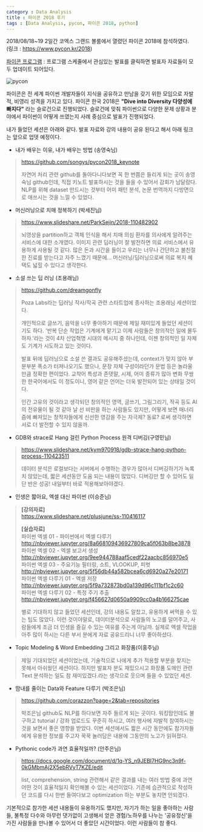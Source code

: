 ```yaml
---
category : Data Analysis  
title : 파이콘 2018 후기  
tags : [Data Analysis, pycon, 파이콘 2018, python]
---  
```


2018/08/18~19 2일간 코엑스 그랜드 볼룸에서 열렸던 파이콘 2018에 참석하였다.  
(링크 : https://www.pycon.kr/2018)  


[파이콘 프로그램](https://www.pycon.kr/2018/program/schedule/) : 프로그램 스케줄에서 관심있는 발표를 클릭하면 발표자 자료들이 모두 업데이트 되어있다.

![pycon](https://www.dropbox.com/s/z9t5bci8kg90f22/pt2018_08_20_12_25_27.jpg?raw=1)  

파이콘은 전 세계 파이썬 개발자들이 지식을 공유하고 만남을 갖기 위한 모임으로 자발적, 비영리 성격을 가지고 있다. 파이콘 한국 2018은  **"Dive into Diversity 다양성에 빠지다"** 라는 슬로건으로 진행되었다. 슬로건에 맞춰 파이썬으로 다양한 문제 상황과 분야에서 파이썬이 어떻게 쓰였는지 사례 중심으로 발표가 진행되었다.    

내가 들었던 세션은 아래와 같다. 발표 자료와 강의 내용이 공유 된다고 해서 아래 링크는 앞으로 업뎃 예정이다.      

- 내가 배우는 이유, 내가 배우는 방법 (송영숙님)
> https://github.com/songys/pycon2018_keynote  
> 
> 자연어 처리 관련 github를 돌아다니다보면 꼭 한 번쯤은 들리게 되는 곳이 송영숙님 github인데, 직접 키노트 발표하시는 것을 들을 수 있어서 감회가 남달랐다. NLP를 위해 dataset 만드시는 것부터 어미 패턴 분석, 논문 번역까지 다방면으로 애쓰시는 것을 느낄 수 있었다.  

- 머신러닝으로 치매 정복하기 (박세진님)
> https://www.slideshare.net/ParkSejin/2018-110482902  
>  
> 뇌영상을 partition하고 객체 인식을 해서 치매 의심 환자를 의사에게 알려주는 서비스에 대한 소개였다. 이미지 관련 딥러닝이 잘 발전하면 의료 서비스에서 유용하게 사용될 것 같다. 많은 돈과 시간을 들이고 우리는 너무나 간단하고 불친절한 진료를 받는다고 자주 느꼈기 때문에... 머신러닝/딥러닝으로써 의료 복지 혜택도 넓힐 수 있다고 생각한다.    

- 소설 쓰는 딥 러닝 (조용래님)
> https://github.com/dreamgonfly  
> 
> Poza Labs라는 딥러닝 작사/작곡 관련 스타트업에 종사하는 조용래님 세션이었다. 
> 
> 개인적으로 글쓰기, 음악을 너무 좋아하기 때문에 제일 재미있게 들었던 세션이기도 하다. '반복 단순 작업은 기계에게 맡기고 이제 사람들은 창의적인 일에 몰두하자.'라는 것이 4차 산업혁명 시대의 메시지 중 하나인데, 이젠 창의적인 일 자체도 기계가 시도하고 있는 것이다.
> 
> 발표 뒤에 딥러닝으로 소설 쓴 결과도 공유해주셨는데, context가 맞지 않아 부분부분 폭소가 터져나오기도 했으나, 문장 자체 구성이라던가 문법 등은 놀라울만큼 정확한 편이었다. 교착어 특성과 존댓말, 시제, 어미 종류가 많아 변화 무쌍한 한국어에서도 이 정도이니, 영어 같은 언어는 더욱 발전되어 있는 상태일 것이다. 
> 
> 인간 고유의 것이라고 생각되던 창의적인 영역, 글쓰기, 그림그리기, 작곡 등도 AI의 전유물이 될 것 같아 날 선 비판을 하는 사람들도 있지만, 어떻게 보면 매너리즘에 빠져있는 창작자들에게 신선한 영감을 주는 자극제? 동료? 로써 생각하면 서로 더 발전할 수 있지 않을까.   

- GDB와 strace로 Hang 걸린 Python Process 원격 디버깅(구영민님)
> https://www.slideshare.net/kym970918/gdb-strace-hang-python-process-110423511  
> 
> 데이터 분석은 로컬보다는 서버에서 수행하는 경우가 많아서 디버깅하기가 녹록치 않았는데, 짧은 세션동안 도움 되는 내용이 많았다. 디버깅만 할 수 있어도 일단 반은 성공! 내일부터 바로 적용해보아야겠다.  

- 인생은 짧아요, 엑셀 대신 파이썬 (이승준님)
> **[강의자료]**  
> https://www.slideshare.net/plusjune/ss-110416117  
> 
> **[실습자료]**  
> 파이썬 엑셀 01 - 파이썬에서 엑셀 다루기 
> http://nbviewer.jupyter.org/8a668109436927809ca5f063b8be3878  
> 파이썬 엑셀 02 - 엑셀 보고서 생성 
> http://nbviewer.jupyter.org/9ee944788aaf5cedf22aacbc856970e5  
> 파이썬 엑셀 03 - 주요기능 필터링, 소트, VLOOKUP, 피벗 
> http://nbviewer.jupyter.org/5f56db44a582bcea6cd6920a27e20171  
> 파이썬 엑셀 다루기 01 - 엑셀 저장
> http://nbviewer.jupyter.org/5f9a732873bd0a139d96c111bf1c2c60  
> 파이썬 엑셀 다루기 02 - 특정 주기 추출
> http://nbviewer.jupyter.org/f456627d0650a9909cc0a4b166275cae  
> 
> 별로 기대하지 않고 들었던 세션인데, 강의 내용도 알찼고, 유용하게 써먹을 수 있는 팁도 많았다. 이런 것이야말로, 데이터분석으로 사람들의 노고를 덜어주고, 사람들에게 조금 더 인생을 즐길 수 있는 여유를 주는게 아닐까. 실제로 엑셀 작업을 아주 많이 하시는 다른 부서 분에게 자료 공유드리니 너무 좋아하셨다.  

- Topic Modeling & Word Embedding 그리고 화장품(이홍주님)
> 제일 기대되었던 세션이었는데, 기술적으로 나에게 추가 적용할 부분을 찾지는 못해서 아쉬웠던 세션이다. 하지만 발표자 분도 재밌으시고 화장품 도메인 관련 Text 분석하는 일도 참 재미있겠다.라는 생각으로 웃으며 들을 수 있었던 세션.

- 땀내를 줄이는 Data와 Feature 다루기 (박조은님)
> https://github.com/corazzon?page=2&tab=repositories   
> 
> 박조은님 github도 NLP를 하다보면 자주 들르게 되는 곳이다. 워킹맘인데도 불구하고 tutorial / 강좌 업로드도 꾸준히 하시고, 여러 행사에 자발적 참여하시는 것을 보면서 좋은 영향을 받았다. 이번 세션에서도 짧은 시간 동안에도 참가자들에게 유용한 정보를 주고자 꾹꾹 눌러담은 내용에 그동안의 노고가 읽혀졌다.  

- Pythonic code가 과연 효율적일까? (안주은님)
> https://docs.google.com/document/d/1q-YS_n9JEBI7HG9nc3n9f-0kGMbmAj2X5ebRVyT7KZE/edit  
> 
> list, comprehension, string 관련해서 같은 결과를 내는 여러 방법 중에 과연 어떤 것이 효율적일지 확인해볼 수 있는 세션이었다. 기존에 습관적으로 작성하던 코드를 다시 한번 들여다보고 optimization 하는 부분도 놓치면 안되겠다.

기본적으로 참가한 세션 내용들이 유용하기도 했지만, 자기가 하는 일을 좋아하는 사람들, 불특정 다수와 아무런 댓가없이 고생해서 얻은 경험/노하우를 나누는 '공유정신'을 가진 사람들을 만나볼 수 있어서 더 좋았던 시간이었다. 이런 사람들이 참 좋다. 



